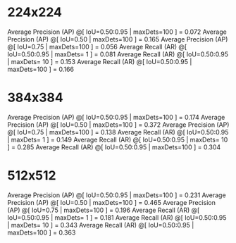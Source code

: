 # 224x224
Average Precision  (AP) @[ IoU=0.50:0.95 | maxDets=100 ] = 0.072
Average Precision  (AP) @[ IoU=0.50      | maxDets=100 ] = 0.165
Average Precision  (AP) @[ IoU=0.75      | maxDets=100 ] = 0.056
Average Recall     (AR) @[ IoU=0.50:0.95 | maxDets=  1 ] = 0.081
Average Recall     (AR) @[ IoU=0.50:0.95 | maxDets= 10 ] = 0.153
Average Recall     (AR) @[ IoU=0.50:0.95 | maxDets=100 ] = 0.166

# 384x384
Average Precision  (AP) @[ IoU=0.50:0.95 | maxDets=100 ] = 0.174
Average Precision  (AP) @[ IoU=0.50      | maxDets=100 ] = 0.372
Average Precision  (AP) @[ IoU=0.75      | maxDets=100 ] = 0.138
Average Recall     (AR) @[ IoU=0.50:0.95 | maxDets=  1 ] = 0.149
Average Recall     (AR) @[ IoU=0.50:0.95 | maxDets= 10 ] = 0.285
Average Recall     (AR) @[ IoU=0.50:0.95 | maxDets=100 ] = 0.304

# 512x512
Average Precision  (AP) @[ IoU=0.50:0.95 | maxDets=100 ] = 0.231
Average Precision  (AP) @[ IoU=0.50      | maxDets=100 ] = 0.465
Average Precision  (AP) @[ IoU=0.75      | maxDets=100 ] = 0.196
Average Recall     (AR) @[ IoU=0.50:0.95 | maxDets=  1 ] = 0.181
Average Recall     (AR) @[ IoU=0.50:0.95 | maxDets= 10 ] = 0.343
Average Recall     (AR) @[ IoU=0.50:0.95 | maxDets=100 ] = 0.363
